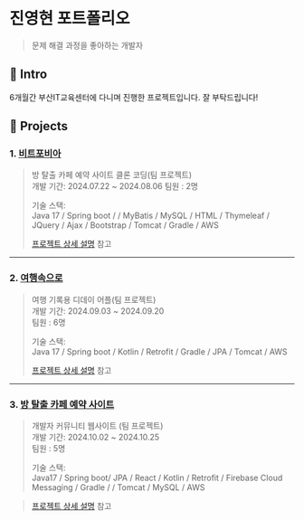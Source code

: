 # 진영현 포트폴리오

> 문제 해결 과정을 좋아하는 개발자

## :pushpin: Intro
6개월간 부산IT교육센터에 다니며 진행한 프로젝트입니다. 잘 부탁드립니다!

## :pushpin: Projects
### 1. [비트포비아](https://github.com/jinnnnyh/web_project.git)
>방 탈출 카페 예약 사이트 클론 코딩(팀 프로젝트)  
>개발 기간: 2024.07.22 ~ 2024.08.06
>팀원 : 2명
>
>기술 스택:  
>Java 17 / Spring boot / / MyBatis / MySQL / HTML / Thymeleaf /
>JQuery / Ajax / Bootstrap / Tomcat / Gradle / AWS
>
>[프로젝트 상세 설명](https://github.com/jinnnnyh/web_project.git) 참고

---

### 2. [여행속으로](https://github.com/jinnnnyh/mobile_project.git)
>여행 기록용 디데이 어플(팀 프로젝트)  
>개발 기간: 2024.09.03 ~ 2024.09.20  
>팀원 : 6명
>
>기술 스택:  
>Java 17 / Spring boot / Kotlin / Retrofit / Gradle / JPA / Tomcat / AWS
>
>[프로젝트 상세 설명](https://github.com/jinnnnyh/mobile_project.git) 참고

---

### 3. [방 탈출 카페 예약 사이트](https://github.com/jinnnnyh/final_project.git)
>개발자 커뮤니티 웹사이트 (팀 프로젝트)  
>개발 기간: 2024.10.02 ~ 2024.10.25  
>팀원 : 5명
>
>기술 스택:  
>Java17 / Spring boot/ JPA / React / Kotlin / Retrofit / Firebase Cloud Messaging /
>Gradle / / Tomcat / MySQL / AWS 

>[프로젝트 상세 설명](https://github.com/jinnnnyh/final_project.git) 참고

